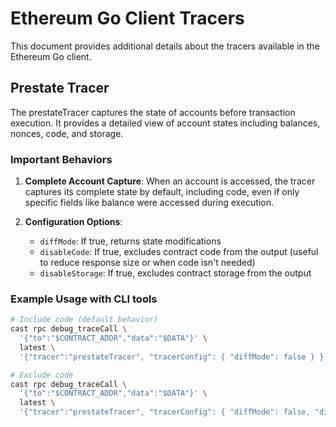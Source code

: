 # Ethereum Go Client Tracers

This document provides additional details about the tracers available in the Ethereum Go client.

## Prestate Tracer

The prestateTracer captures the state of accounts before transaction execution. It provides a detailed view of account states including balances, nonces, code, and storage.

### Important Behaviors

1. **Complete Account Capture**: When an account is accessed, the tracer captures its complete state by default, including code, even if only specific fields like balance were accessed during execution.

2. **Configuration Options**:
   - `diffMode`: If true, returns state modifications
   - `disableCode`: If true, excludes contract code from the output (useful to reduce response size or when code isn't needed)
   - `disableStorage`: If true, excludes contract storage from the output

### Example Usage with CLI tools

```bash
# Include code (default behavior)
cast rpc debug_traceCall \
  '{"to":"$CONTRACT_ADDR","data":"$DATA"}' \
  latest \
  '{"tracer":"prestateTracer", "tracerConfig": { "diffMode": false } }'

# Exclude code
cast rpc debug_traceCall \
  '{"to":"$CONTRACT_ADDR","data":"$DATA"}' \
  latest \
  '{"tracer":"prestateTracer", "tracerConfig": { "diffMode": false, "disableCode": true } }'
